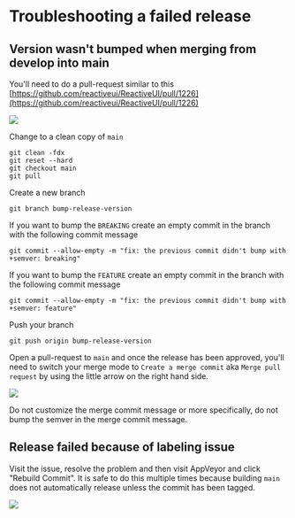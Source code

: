 # Troubleshooting a failed release

## Version wasn't bumped when merging from develop into main

You'll need to do a pull-request similar to this [https://github.com/reactiveui/ReactiveUI/pull/1226](https://github.com/reactiveui/ReactiveUI/pull/1226)

![](/contribute/maintainers/release-failed-because-gitreleasemanager-could-not-find-the-milestone.png)

Change to a clean copy of `main`

```shell
git clean -fdx
git reset --hard
git checkout main
git pull
```

Create a new branch

```shell
git branch bump-release-version
```

If you want to bump the `BREAKING` create an empty commit in the branch with the following commit message

```
git commit --allow-empty -m "fix: the previous commit didn't bump with +semver: breaking"
```

If you want to bump the `FEATURE` create an empty commit in the branch with the following commit message

```
git commit --allow-empty -m "fix: the previous commit didn't bump with +semver: feature"
```

Push your branch

```shell
git push origin bump-release-version
```

Open a pull-request to `main` and once the release has been approved, you'll need to switch your merge mode to `Create a merge commit` aka `Merge pull request` by using the little arrow on the right hand side.

![](/contribute/maintainers/merge-commit-option.png)

Do not customize the merge commit message or more specifically, do not bump the semver in the merge commit message.

## Release failed because of labeling issue

Visit the issue, resolve the problem and then visit AppVeyor and click "Rebuild Commit". It is safe to do this multiple times because building `main` does not automatically release unless the commit has been tagged.

![](/contribute/maintainers/release-failed-because-of-labeling-issue.png)

